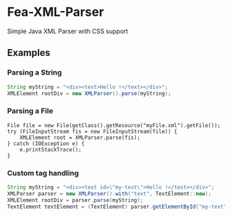 # Fea-XML-Parser
Simple Java XML Parser with CSS support

## Examples

### Parsing a String

```java
String myString = "<div><text>Hello !</text></div>";
XMLElement rootDiv = new XMLParser().parse(myString);
```

### Parsing a File

```
File file = new File(getClass().getResource("myFile.xml").getFile());
try (FileInputStream fis = new FileInputStream(file)) {
    XMLElement root = XMLParser.parse(fis);
} catch (IOException e) {
    e.printStackTrace();
}
```

### Custom tag handling

```java
String myString = "<div><text id=\"my-text\">Hello !</text></div>";
XMLParser parser = new XMLParser().with("text", TextElement::new);
XMLElement rootDiv = parser.parse(myString);
TextElement textElement = (TextElement) parser.getElementById("my-text");
```